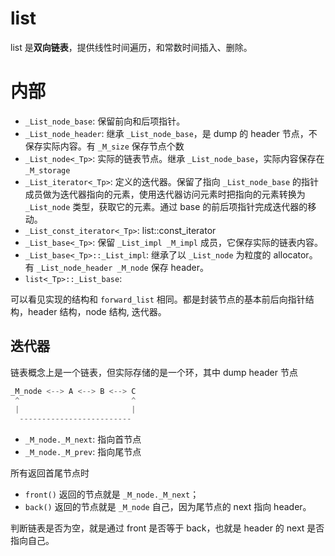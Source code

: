 # list

list 是**双向链表**，提供线性时间遍历，和常数时间插入、删除。

# 内部

- `_List_node_base`: 保留前向和后项指针。
- `_List_node_header`: 继承 `_List_node_base`，是 dump 的 header 节点，不保存实际内容。有 `_M_size` 保存节点个数
- `_List_node<_Tp>`: 实际的链表节点。继承 `_List_node_base`，实际内容保存在 `_M_storage`
- `_List_iterator<_Tp>`: 定义的迭代器。保留了指向 `_List_node_base` 的指针成员做为迭代器指向的元素，使用迭代器访问元素时把指向的元素转换为 `_List_node` 类型，获取它的元素。通过 base 的前后项指针完成迭代器的移动。
- `_List_const_iterator<_Tp>`: list::const_iterator
- `_List_base<_Tp>`: 保留 `_List_impl _M_impl` 成员，它保存实际的链表内容。
- `_List_base<_Tp>::_List_impl`: 继承了以 `_List_node` 为粒度的 allocator。有 `_List_node_header _M_node` 保存 header。 
- `list<_Tp>::_List_base`: 

可以看见实现的结构和 `forward_list` 相同。都是封装节点的基本前后向指针结构，header 结构，node 结构, 迭代器。

## 迭代器

链表概念上是一个链表，但实际存储的是一个环，其中 dump header 节点 

```c++
_M_node <--> A <--> B <--> C
 ^                         ^
 |                         |
  -------------------------
```

- `_M_node._M_next`: 指向首节点
- `_M_node._M_prev`: 指向尾节点

所有返回首尾节点时 

- `front()` 返回的节点就是 `_M_node._M_next`；
- `back()` 返回的节点就是 `_M_node` 自己，因为尾节点的 next 指向 header。

判断链表是否为空，就是通过 front 是否等于 back，也就是 header 的 next 是否指向自己。


